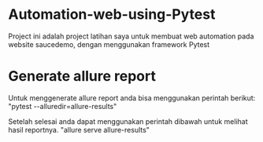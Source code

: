 # Automation-web-using-Pytest
Project ini adalah project latihan saya untuk membuat web automation pada website saucedemo, dengan menggunakan framework Pytest

# Generate allure report
Untuk menggenerate allure report anda bisa menggunakan perintah berikut:
"pytest --alluredir=allure-results"

Setelah selesai anda dapat menggunakan perintah dibawah untuk melihat hasil reportnya.
"allure serve allure-results"
